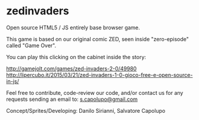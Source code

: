 zedinvaders
===========

Open source HTML5 / JS entirely base browser game.

This game is based on our original comic ZED, seen inside "zero-episode" called "Game Over".

You can play this clicking on the cabinet inside the story:

http://gamejolt.com/games/zed-invaders-2-0/49980
http://lipercubo.it/2015/03/21/zed-invaders-1-0-gioco-free-e-open-source-in-js/

Feel free to contribute, code-review our code, and/or contact us for any requests sending an email to: s.capolupo@gmail.com 

Concept/Sprites/Developing: Danilo Sirianni, Salvatore Capolupo
